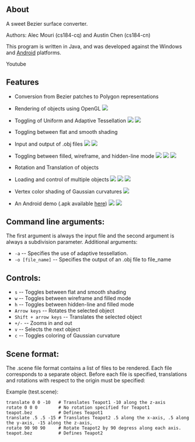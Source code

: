 ## About
A sweet Bezier surface converter.

Authors: Alec Mouri (cs184-cq) and Austin Chen (cs184-cn)

This program is written in Java, and was developed against the Windows and [Android](http://puu.sh/8eDxa.apk) platforms.

Youtube 

## Features
* Conversion from Bezier patches to Polygon representations
* Rendering of objects using OpenGL
![](http://www-inst.eecs.berkeley.edu/~cs184-cn/Bezierer/images/input-01.jpg)

* Toggling of Uniform and Adaptive Tessellation
![](http://www-inst.eecs.berkeley.edu/~cs184-cn/Bezierer/images/input-02.jpg)
![](http://www-inst.eecs.berkeley.edu/~cs184-cn/Bezierer/images/input-03.jpg)

* Toggling between flat and smooth shading
* Input and output of .obj files
![](http://www-inst.eecs.berkeley.edu/~cs184-cn/Bezierer/images/input-15.jpg)
![](http://puu.sh/8eDQ7.png)

* Toggling between filled, wireframe, and hidden-line mode
![](http://www-inst.eecs.berkeley.edu/~cs184-cn/Bezierer/images/input-04.jpg)
![](http://www-inst.eecs.berkeley.edu/~cs184-cn/Bezierer/images/input-05.png)
![](http://www-inst.eecs.berkeley.edu/~cs184-cn/Bezierer/images/input-06.png)

* Rotation and Translation of objects
* Loading and control of multiple objects
![](http://www-inst.eecs.berkeley.edu/~cs184-cn/Bezierer/images/input-08.jpg)
![](http://www-inst.eecs.berkeley.edu/~cs184-cn/Bezierer/images/input-09.jpg)
![](http://www-inst.eecs.berkeley.edu/~cs184-cn/Bezierer/images/input-10.jpg)

* Vertex color shading of Gaussian curvatures
![](http://www-inst.eecs.berkeley.edu/~cs184-cn/Bezierer/images/input-13.jpg)

* An Android demo (.apk available [here](http://puu.sh/8eDxa.apk))
![](http://www-inst.eecs.berkeley.edu/~cs184-cn/Bezierer/images/input-51.png)
![](http://www-inst.eecs.berkeley.edu/~cs184-cn/Bezierer/images/input-52.png)


## Command line arguments:
The first argument is always the input file and the second argument is always a subdivision parameter.
Additional arguments:
 * `-a` -- Specifies the use of adaptive tessellation.
 * `-o [file_name]` -- Specifies the output of an .obj file to file_name

## Controls:
* `s` -- Toggles between flat and smooth shading
* `w` -- Toggles between wireframe and filled mode
* `h` -- Toggles between hidden-line and filled mode
* `Arrow keys` -- Rotates the selected object
* `Shift + arrow keys` -- Translates the selected object
* `+/-` -- Zooms in and out
* `v` -- Selects the next object
* `c` -- Toggles coloring of Gaussian curvature

## Scene format:
The .scene file format contains a list of files to be rendered. Each file corresponds to a separate object. Before each file is specified, translations and rotations with respect to the origin must be specified:

Example (test.scene):

	translate 0 0 -10	# Translates Teapot1 -10 along the z-axis
	rotate 0 0 0		# No rotation specified for Teapot1
	teapot.bez			# Defines Teapot1
	translate .5 .5 -15	# Translates Teapot2 .5 along the x-axis, .5 along the y-axis, -15 along the z-axis, 
	rotate 90 90 90		# Rotate Teapot2 by 90 degress along each axis.
	teapot.bez			# Defines Teapot2